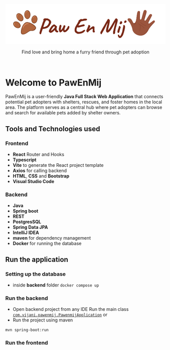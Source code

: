 ![alt text](https://github.com/vijanipiyawardana/PawEnMij/blob/main/pawenmij-logo.png?raw=true)

<p align="center">
Find love and bring home a furry friend through pet adoption
</p>
<br>

# Welcome to PawEnMij

PawEnMij is a user-friendly **Java Full Stack Web Application** that connects potential pet adopters with shelters, rescues, and foster homes in the local area. The platform serves as a central hub where pet adopters can browse and search for available pets added by shelter owners.


## Tools and Technologies used 

### Frontend 
- **React** Router and Hooks
- **Typescript** 
- **Vite** to generate the React project template 
- **Axios** for calling backend
- **HTML**, **CSS** and **Bootstrap**
- **Visual Studio Code**


### Backend  
- **Java** 
- **Spring boot**
- **REST**
- **PostgresSQL**
- **Spring Data JPA**
- **IntelliJ IDEA**
- **maven** for dependency management
- **Docker** for running the database

## Run the application

### Setting up the database

-  inside **backend** folder
```docker compose up```

### Run the backend
- Open backend project from any IDE
Run the main class [`com.vijani.pawenmij.PawenmijApplication`](backend/src/main/java/com/vijani/pawenmij/PawenmijApplication.java)
or
- Run the project using maven 
```shell 
mvn spring-boot:run
```

### Run the frontend